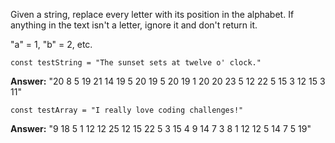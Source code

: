 Given a string, replace every letter with its position in the alphabet.
If anything in the text isn't a letter, ignore it and don't return it.

"a" = 1, "b" = 2, etc.

`const testString = "The sunset sets at twelve o' clock."`

**Answer:** "20 8 5 19 21 14 19 5 20 19 5 20 19 1 20 20 23 5 12 22 5 15 3 12 15 3 11"

`const testArray = "I really love coding challenges!"`

**Answer:** "9 18 5 1 12 12 25 12 15 22 5 3 15 4 9 14 7 3 8 1 12 12 5 14 7 5 19"
